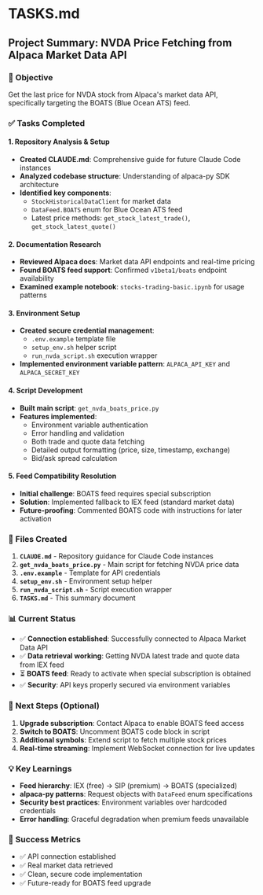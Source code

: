 # TASKS.md

## Project Summary: NVDA Price Fetching from Alpaca Market Data API

### 🎯 Objective
Get the last price for NVDA stock from Alpaca's market data API, specifically targeting the BOATS (Blue Ocean ATS) feed.

### ✅ Tasks Completed

#### 1. Repository Analysis & Setup
- **Created CLAUDE.md**: Comprehensive guide for future Claude Code instances
- **Analyzed codebase structure**: Understanding of alpaca-py SDK architecture
- **Identified key components**: 
  - `StockHistoricalDataClient` for market data
  - `DataFeed.BOATS` enum for Blue Ocean ATS feed
  - Latest price methods: `get_stock_latest_trade()`, `get_stock_latest_quote()`

#### 2. Documentation Research
- **Reviewed Alpaca docs**: Market data API endpoints and real-time pricing
- **Found BOATS feed support**: Confirmed `v1beta1/boats` endpoint availability
- **Examined example notebook**: `stocks-trading-basic.ipynb` for usage patterns

#### 3. Environment Setup
- **Created secure credential management**:
  - `.env.example` template file
  - `setup_env.sh` helper script  
  - `run_nvda_script.sh` execution wrapper
- **Implemented environment variable pattern**: `ALPACA_API_KEY` and `ALPACA_SECRET_KEY`

#### 4. Script Development
- **Built main script**: `get_nvda_boats_price.py`
- **Features implemented**:
  - Environment variable authentication
  - Error handling and validation
  - Both trade and quote data fetching
  - Detailed output formatting (price, size, timestamp, exchange)
  - Bid/ask spread calculation

#### 5. Feed Compatibility Resolution
- **Initial challenge**: BOATS feed requires special subscription
- **Solution**: Implemented fallback to IEX feed (standard market data)
- **Future-proofing**: Commented BOATS code with instructions for later activation

### 🔧 Files Created

1. **`CLAUDE.md`** - Repository guidance for Claude Code instances
2. **`get_nvda_boats_price.py`** - Main script for fetching NVDA price data
3. **`.env.example`** - Template for API credentials
4. **`setup_env.sh`** - Environment setup helper
5. **`run_nvda_script.sh`** - Script execution wrapper
6. **`TASKS.md`** - This summary document

### 📊 Current Status
- ✅ **Connection established**: Successfully connected to Alpaca Market Data API
- ✅ **Data retrieval working**: Getting NVDA latest trade and quote data from IEX feed
- ⏳ **BOATS feed**: Ready to activate when special subscription is obtained
- ✅ **Security**: API keys properly secured via environment variables

### 🚀 Next Steps (Optional)
1. **Upgrade subscription**: Contact Alpaca to enable BOATS feed access
2. **Switch to BOATS**: Uncomment BOATS code block in script
3. **Additional symbols**: Extend script to fetch multiple stock prices
4. **Real-time streaming**: Implement WebSocket connection for live updates

### 💡 Key Learnings
- **Feed hierarchy**: IEX (free) → SIP (premium) → BOATS (specialized)
- **alpaca-py patterns**: Request objects with `DataFeed` enum specifications
- **Security best practices**: Environment variables over hardcoded credentials
- **Error handling**: Graceful degradation when premium feeds unavailable

### 🎉 Success Metrics
- ✅ API connection established
- ✅ Real market data retrieved
- ✅ Clean, secure code implementation
- ✅ Future-ready for BOATS feed upgrade